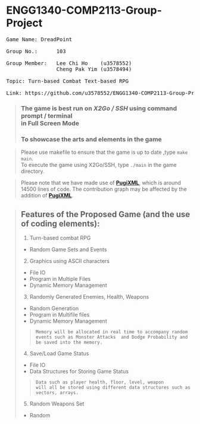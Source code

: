 # ENGG1340-COMP2113-Group-Project

<pre>
Game Name: DreadPoint

Group No.:      103

Group Member:   Lee Chi Ho    (u3578552)
                Cheng Pak Yim (u3578494)

Topic: Turn-based Combat Text-based RPG

Link: https://github.com/u3578552/ENGG1340-COMP2113-Group-Project
</pre>

> ### The game is best run on **_X2Go / SSH_** using command prompt / terminal <br> in **Full Screen Mode**
> ### To showcase the arts and elements in the game

>Please use makefile to ensure that the game is up to date ,type `make main`. <br/> To execute the game using X2Go/SSH, type `./main` in the game directory.

>Please note that we have made use of **[PugiXML](https://github.com/zeux/pugixml)**, which is around 14500 lines of code.
> The contribution graph may be affected by the addition of **[PugiXML](https://github.com/zeux/pugixml)**.

> ## Features of the Proposed Game (and the use of coding elements):
>1. Turn-based combat RPG
>  - Random Game Sets and Events
>2. Graphics using ASCII characters
>  - File IO
>  - Program in Multiple Files
>  - Dynamic Memory Management
>3. Randomly Generated Enemies, Health, Weapons
>  - Random Generation
>  - Program in Multifile files
>  - Dynamic Memory Management
>>     Memory will be allocated in real time to accompany random events such as Monster Attacks  and Dodge Probability and be saved into the memory.
>4. Save/Load Game Status
>  - File IO
>  - Data Structures for Storing Game Status
>>     Data such as player health, floor, level, weapon
>>     will all be stored using different data structures such as vectors, arrays.
>5. Random Weapons Set
>  - Random
